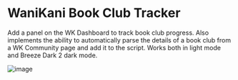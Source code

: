 # WaniKani Book Club Tracker
Add a panel on the WK Dashboard to track book club progress. Also implements the ability to automatically parse the details of a book club from a WK Community page and add it to the script.
Works both in light mode and Breeze Dark 2 dark mode.

![image](https://github.com/leohumnew/wanikani-book-club-tracker/assets/39741041/bf3ce62b-413b-485d-8097-2a062e1f07d5)
